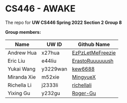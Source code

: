 # CS446 - AWAKE
The repo for **UW CS446 Spring 2022 Section 2 Group 8**

**Group members:**

| Name        | UW ID    | Github Name                                            |
| ----------- | -------- | -------------------------------------------------------|
| Andrew Hua  | x27hua   | [EzPzLetMeFreezie](https://github.com/EzPzLetMeFreezie)|
| Eric Liu    | e44liu   | [ErastoRuuuuuush](https://github.com/ErastoRuuuuuush)  |
| Yukai Wang  | y3229wan | [kew6688](https://github.com/kew6688)                  |
| Miranda Xie | m52xie   | [MingyueX](https://github.com/MingyueX)                |
| Richella Li | j2333li  | [richellali](https://github.com/richellali)            |
| Yixing Gu   | y232gu   | [Roger-Gu](https://github.com/Roger-Gu)                | 


